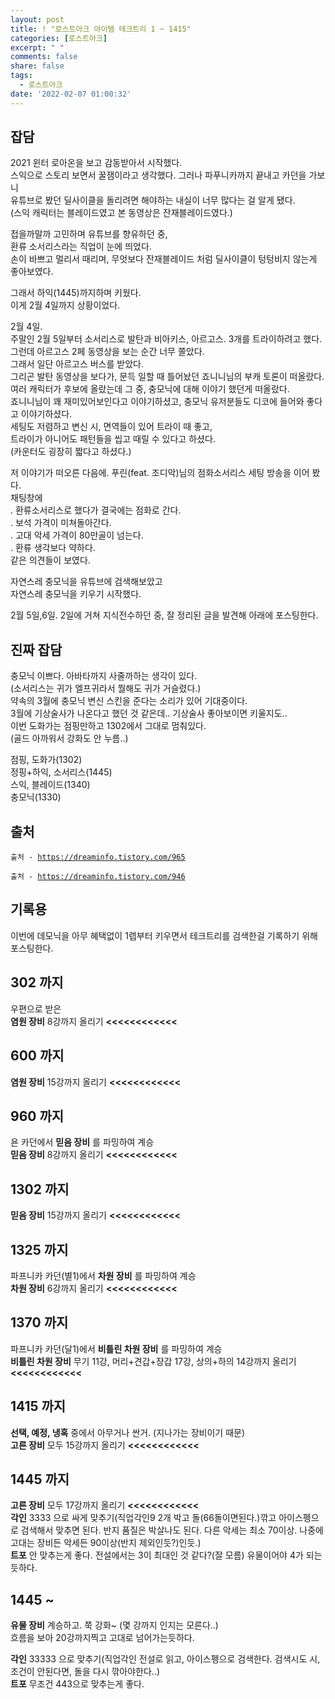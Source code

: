 ```yaml
---
layout: post
title: ! "로스트아크 아이템 테크트리 1 ~ 1415"
categories: [로스트아크]
excerpt: " "
comments: false
share: false
tags:
  - 로스트아크
date: '2022-02-07 01:00:32'
---
```


## 잡담
2021 윈터 로아온을 보고 감동받아서 시작했다.  
스익으로 스토리 보면서 꿀잼이라고 생각했다. 그러나 파푸니카까지 끝내고 카던을 가보니  
유튜브로 봤던 딜사이클을 돌리려면 해야하는 내실이 너무 많다는 걸 알게 됐다.  
(스익 캐릭터는 블레이드였고 본 동영상은 잔재블레이드였다.)

접을까말까 고민하며 유튜브를 향유하던 중,  
환류 소서리스라는 직업이 눈에 띄었다.  
손이 바쁘고 멀리서 때리며, 무엇보다 잔재블레이드 처럼 딜사이클이 텅텅비지 않는게 좋아보였다.

그래서 하익(1445)까지하며 키웠다.  
이게 2월 4일까지 상황이었다.

2월 4일.  
주말인 2월 5일부터 소서리스로 발탄과 비아키스, 아르고스. 3개를 트라이하려고 했다.  
그런데 아르고스 2페 동영상을 보는 순간 너무 쫄았다.  
그래서 일단 아르고스 버스를 받았다.  
그리곤 발탄 동영상을 보다가, 문득 일할 때 틀어놨던 죠니니님의 부캐 토론이 떠올랐다.  
여러 캐릭터가 후보에 올랐는데 그 중, 충모닉에 대해 이야기 했던게 떠올랐다.  
죠니니님이 꽤 재미있어보인다고 이야기하셨고, 충모닉 유저분들도 디코에 들어와 좋다고 이야기하셨다.  
세팅도 저렴하고 변신 시, 면역들이 있어 트라이 때 좋고,  
트라이가 아니어도 패턴들을 씹고 때릴 수 있다고 하셨다.  
(카운터도 굉장히 짧다고 하셨다.)

저 이야기가 떠오른 다음에. 푸린(feat. 조디악)님의 점화소서리스 세팅 방송을 이어 봤다.  
채팅창에  
. 환류소서리스로 했다가 결국에는 점화로 간다.  
. 보석 가격이 미쳐돌아간다.  
. 고대 악세 가격이 80만골이 넘는다.  
. 환류 생각보다 약하다.  
같은 의견들이 보였다.

자연스레 충모닉을 유튜브에 검색해보았고  
자연스레 충모닉을 키우기 시작했다.

2월 5일,6일. 2일에 거쳐 지식전수하던 중, 잘 정리된 글을 발견해 아래에 포스팅한다.

## 진짜 잡담
충모닉 이쁘다. 아바타까지 사줄까하는 생각이 있다.  
(소서리스는 귀가 엘프귀라서 뭘해도 귀가 거슬렸다.)  
약속의 3월에 충모닉 변신 스킨을 준다는 소리가 있어 기대중이다.  
3월에 기상술사가 나온다고 했던 것 같은데.. 기상술사 좋아보이면 키울지도..  
이번 도화가는 점핑만하고 1302에서 그대로 멈춰있다.  
(골드 아까워서 강화도 안 누름..)

점핑, 도화가(1302)  
정핑+하익, 소서리스(1445)  
스익, 블레이드(1340)  
충모닉(1330)

## 출처
<p><code class="language-plaintext highlighter-rouge">출처 - <a href="https://dreaminfo.tistory.com/965">https://dreaminfo.tistory.com/965</a></code></p>
<p><code class="language-plaintext highlighter-rouge">출처 - <a href="https://dreaminfo.tistory.com/946">https://dreaminfo.tistory.com/946</a></code></p>

## 기록용
이번에 데모닉을 아무 혜택없이 1렙부터 키우면서 테크트리를 검색한걸 기록하기 위해 포스팅한다.

## 302 까지
우편으로 받은  
__염원 장비__ 8강까지 올리기 __<<<<<<<<<<<<__

## 600 까지
__염원 장비__ 15강까지 올리기 __<<<<<<<<<<<<__

## 960 까지
욘 카던에서 __믿음 장비__ 를 파밍하여 계승  
__믿음 장비__ 8강까지 올리기 __<<<<<<<<<<<<__

## 1302 까지
__믿음 장비__ 15강까지 올리기 __<<<<<<<<<<<<__

## 1325 까지
파프니카 카던(별1)에서 __차원 장비__ 를 파밍하여 계승  
__차원 장비__ 6강까지 올리기 __<<<<<<<<<<<<__

## 1370 까지
파프니카 카던(달1)에서 __비틀린 차원 장비__ 를 파밍하여 계승  
__비틀린 차원 장비__ 무기 11강, 머리+견갑+장갑 17강, 상의+하의 14강까지 올리기 __<<<<<<<<<<<<__

## 1415 까지
__선택, 예정, 냉혹__ 중에서 아무거나 싼거. (지나가는 장비이기 때문)  
__고른 장비__ 모두 15강까지 올리기 __<<<<<<<<<<<<__

## 1445 까지
__고른 장비__ 모두 17강까지 올리기 __<<<<<<<<<<<<__  
__각인__ 3333 으로 싸게 맞추기(직업각인9 2개 박고 돌(66돌이면된다.)깎고 아이스펭으로 검색해서 맞추면 된다. 반지 품질은 박살나도 된다. 다른 악세는 최소 70이상. 나중에 고대는 장비든 악세든 90이상(반지 제외인듯?)인듯.)  
__트포__ 안 맞추는게 좋다. 전설에서는 3이 최대인 것 같다?(잘 모름) 유물이어야 4가 되는듯하다.

## 1445 ~
__유물 장비__ 계승하고. 쭉 강화~ (몇 강까지 인지는 모른다..)  
흐름을 보아 20강까지찍고 고대로 넘어가는듯하다.

__각인__ 33333 으로 맞추기(직업각인 전설로 읽고, 아이스펭으로 검색한다. 검색시도 시, 조건이 안된다면, 돌을 다시 깎아야한다..)  
__트포__ 무조건 443으로 맞추는게 좋다.
